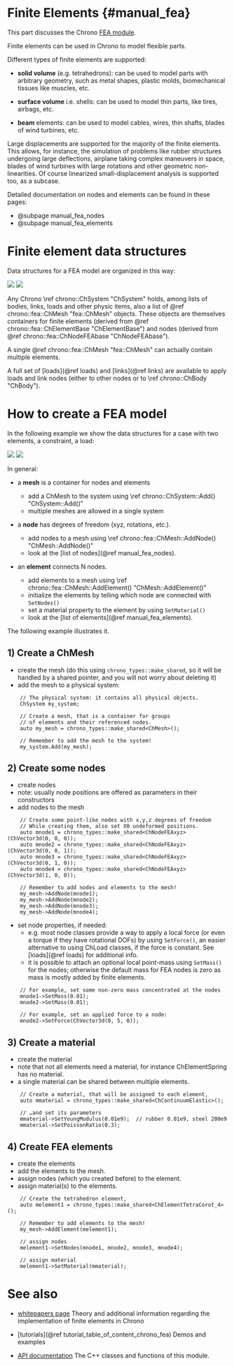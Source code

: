 ﻿
Finite Elements      {#manual_fea}
===============

This part discusses the Chrono [FEA module](group__chrono__fea.html).

Finite elements can be used in Chrono to model flexible parts. 

Different types of finite elements are supported:

- **solid volume** (e.g. tetrahedrons): can be used to model parts with arbitrary geometry, such as metal shapes, plastic molds, biomechanical tissues like muscles, etc.

- **surface volume** i.e. shells: can be used to model thin parts, like tires, airbags, etc.

- **beam** elements: can be used to model cables, wires, thin shafts, blades of wind turbines, etc.

Large displacements are supported for the majority of the finite elements. This allows, for instance, the simulation of problems like rubber structures undergoing 
large deflections, airplane taking complex maneuvers in space, blades of wind turbines with large rotations and other geometric non-linearities. 
Of course linearized small-displacement analysis is supported too, as a subcase.


Detailed documentation on nodes and elements can be found in these pages:
* @subpage manual_fea_nodes
* @subpage manual_fea_elements




# Finite element data structures

Data structures for a FEA model are organized in this way:

![](http://www.projectchrono.org/assets/manual/fea_data_1a.png) ![](http://www.projectchrono.org/assets/manual/fea_data_1b.png)

Any Chrono \ref chrono::ChSystem "ChSystem" holds, among lists of bodies, links, loads and other physic items, also a list of @ref chrono::fea::ChMesh "fea::ChMesh" objects. These objects are themselves containers for finite elements (derived from @ref chrono::fea::ChElementBase "ChElementBase") and nodes (derived from @ref chrono::fea::ChNodeFEAbase "ChNodeFEAbase").

A single @ref chrono::fea::ChMesh "fea::ChMesh" can actually contain multiple elements.

A full set of [loads](@ref loads) and [links](@ref links) are available to apply loads and link nodes (either to other nodes or to \ref chrono::ChBody "ChBody").


# How to create a FEA model 

In the following example we show the data structures for a case with two elements, a constraint, a load:

![](http://www.projectchrono.org/assets/manual/fea_data_2a.png) ![](http://www.projectchrono.org/assets/manual/fea_data_2b.png)


In general:

- a **mesh** is a container for nodes and elements
  - add a ChMesh to the system using \ref chrono::ChSystem::Add() "ChSystem::Add()"
  - multiple meshes are allowed in a single system

- a **node** has degrees of freedom (xyz, rotations, etc.). 
  - add nodes to a mesh using \ref chrono::fea::ChMesh::AddNode() "ChMesh::AddNode()"
  - look at the [list of nodes](@ref manual_fea_nodes).

- an **element** connects N nodes. 
  - add elements to a mesh using \ref chrono::fea::ChMesh::AddElement() "ChMesh::AddElement()"
  - initialize the elements by telling which node are connected with `SetNodes()`
  - set a material property to the element by using `SetMaterial()`
  - look at the [list of elements](@ref manual_fea_elements).


The following example illustrates it.

## 1) Create a ChMesh 

- create the mesh (do this using `chrono_types::make_shared`, so it will be handled by a shared pointer, and you will not worry about deleting it)
- add the mesh to a physical system:

~~~{.cpp}
    // The physical system: it contains all physical objects.
    ChSystem my_system;

    // Create a mesh, that is a container for groups
    // of elements and their referenced nodes.
    auto my_mesh = chrono_types::make_shared<ChMesh>();

    // Remember to add the mesh to the system!
    my_system.Add(my_mesh);
~~~

## 2) Create some nodes 

- create nodes
- note: usually node positions are offered as parameters in their constructors
- add nodes to the mesh

~~~{.cpp}
    // Create some point-like nodes with x,y,z degrees of freedom
    // While creating them, also set X0 undeformed positions.
    auto mnode1 = chrono_types::make_shared<ChNodeFEAxyz>(ChVector3d(0, 0, 0));
    auto mnode2 = chrono_types::make_shared<ChNodeFEAxyz>(ChVector3d(0, 0, 1));
    auto mnode3 = chrono_types::make_shared<ChNodeFEAxyz>(ChVector3d(0, 1, 0));
    auto mnode4 = chrono_types::make_shared<ChNodeFEAxyz>(ChVector3d(1, 0, 0));
    
    // Remember to add nodes and elements to the mesh!
    my_mesh->AddNode(mnode1);
    my_mesh->AddNode(mnode2);
    my_mesh->AddNode(mnode3);
    my_mesh->AddNode(mnode4);
~~~

- set node properties, if needed:
  - e.g. most node classes provide a way to apply a local force (or even a torque if they have rotational DOFs) by using `SetForce()`, an easier alternative to using ChLoad classes, if the force is constant. See [loads](@ref loads) for additional info.
  - it is possible to attach an optional local point-mass using `SetMass()` for the nodes; otherwise the default mass for FEA nodes is zero as mass is mostly added by finite elements.

~~~{.cpp}
    // For example, set some non-zero mass concentrated at the nodes
    mnode1->SetMass(0.01); 
    mnode2->SetMass(0.01); 

    // For example, set an applied force to a node:
    mnode2->SetForce(ChVector3d(0, 5, 0));
~~~

## 3) Create a material

- create the material
- note that not all elements need a material, for instance ChElementSpring has no material.
- a single material can be shared between multiple elements.

~~~{.cpp}
	// Create a material, that will be assigned to each element,
    auto mmaterial = chrono_types::make_shared<ChContinuumElastic>();

    // …and set its parameters
    mmaterial->SetYoungModulus(0.01e9);  // rubber 0.01e9, steel 200e9
    mmaterial->SetPoissonRatio(0.3);
~~~

## 4) Create FEA elements

- create the elements
- add the elements to the mesh.
- assign nodes (which you created before) to the element.
- assign material(s) to the elements.

~~~{.cpp}
	// Create the tetrahedron element, 
    auto melement1 = chrono_types::make_shared<ChElementTetraCorot_4>();
    
    // Remember to add elements to the mesh!
    my_mesh->AddElement(melement1);

    // assign nodes
    melement1->SetNodes(mnode1, mnode2, mnode3, mnode4);

    // assign material
    melement1->SetMaterial(mmaterial);
~~~


# See also


- [whitepapers page](http://projectchrono.org/whitepapers/) 
  Theory and additional information regarding the implementation of finite elements in Chrono 

- [tutorials](@ref tutorial_table_of_content_chrono_fea) 
  Demos and examples
  
- [API documentation](group__chrono__fea.html) 
  The C++ classes and functions of this module.





